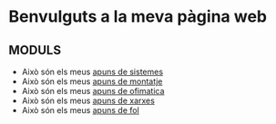 # Benvulguts a la meva pàgina web

## MODULS
- Això són els meus [apuns de sistemes](sistemes)
- Això són els meus [apuns de montatje](montaje)
- Això són els meus [apuns de ofimatica](ofimatica)
- Això són els meus [apuns de xarxes](xarxes)
- Això són els meus [apuns de fol](fol)